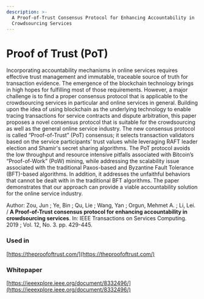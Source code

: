 ```yaml
---
description: >-
  A Proof-of-Trust Consensus Protocol for Enhancing Accountability in
  Crowdsourcing Services
---
```


# Proof of Trust \(PoT\)

Incorporating accountability mechanisms in online services requires effective trust management and immutable, traceable source of truth for transaction evidence. The emergence of the blockchain technology brings in high hopes for fulfilling most of those requirements. However, a major challenge is to find a proper consensus protocol that is applicable to the crowdsourcing services in particular and online services in general. Building upon the idea of using blockchain as the underlying technology to enable tracing transactions for service contracts and dispute arbitration, this paper proposes a novel consensus protocol that is suitable for the crowdsourcing as well as the general online service industry. The new consensus protocol is called “Proof-of-Trust” \(PoT\) consensus; it selects transaction validators based on the service participants’ trust values while leveraging RAFT leader election and Shamir's secret sharing algorithms. The PoT protocol avoids the low throughput and resource intensive pitfalls associated with Bitcoin’s “Proof-of-Work” \(PoW\) mining, while addressing the scalability issue associated with the traditional Paxos-based and Byzantine Fault Tolerance \(BFT\)-based algorithms. In addition, it addresses the unfaithful behaviors that cannot be dealt with in the traditional BFT algorithms. The paper demonstrates that our approach can provide a viable accountability solution for the online service industry.

 Author: Zou, Jun ; Ye, Bin ; Qu, Lie ; Wang, Yan ; Orgun, Mehmet A. ; Li, Lei. / **A Proof-of-Trust consensus protocol for enhancing accountability in crowdsourcing services**. In: IEEE Transactions on Services Computing. 2019 ; Vol. 12, No. 3. pp. 429-445.



### Used in 

[https://theproofoftrust.com/](https://theproofoftrust.com/)

### Whitepaper

[https://ieeexplore.ieee.org/document/8332496/](https://ieeexplore.ieee.org/document/8332496/)

